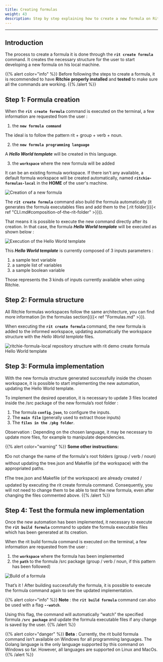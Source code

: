 ```yaml
---
title: Creating formulas
weight: 43
description: Step by step explaining how to create a new formula on Ritchie.
---
```


---

## Introduction

The process to create a formula it is done through the **`rit create formula`** command. It creates the necessary structure for the user to start developing a new formula on his local machine.

{{% alert color="info" %}}
Before following the steps to create a formula, it is recommended to have **Ritchie** **properly installed** and **tested** to make sure all the commands are working.
{{% /alert %}}

## Step 1: Formula creation

When the **`rit create formula`** command is executed on the terminal, a few information are requested from the user :

1. the **`new formula command`**

The ideal is to follow the pattern rit + group + verb + noun.

2. the **`new formula programming language`**

A _**Hello World template**_ will be created  in this language.

3. the **`workspace`** where the new formula will be added

It can be an existing formula workspace. If there isn't any available, a default formula workspace will be created automatically, named **`ritchie-formulas-local`** in the **HOME** of the user's machine.


![Creation of a new formula](https://lh5.googleusercontent.com/ZAkUuAxUQVqtusM_n3IThSnfvAy46zcmm9CwIBOvNiByqq3pN_MJZWoXQnTHzpffVtld1gjMc2pPuBaPNdgwWr1omPpAEKRLwN8rzSWUYWjXGesVZIjm5W0ZQgq0u_vUYCRpdZRc)

The **`rit create formula`** command also build the formula automatically \(it generates the formula executables files and add them to the [.rit folder]({{< ref "CLI.md#composition-of-the-rit-folder" >}})\).

That means it is possible to execute the new command directly after its creation. In that case, the formula _**Hello World template**_ will be executed as shown below :


![Execution of the Hello World template](https://lh3.googleusercontent.com/iju8Rbeh1vm7adM9d-9Y-jxDaqE93VonK3Gr2fDKZBgV0uNkJ8pn-q97zM_WFQLiQOr3cDXknfaEa6Qyb6G9Cgzfr_gFJH-LvvQa-QRAHT8Pm1TJQ_QD7JcTE6bk0964Dyn0H_NU)

This _**Hello World template**_ is currently composed of 3 inputs parameters :

1. a sample text variable
2. a sample list of variables
3. a sample boolean variable

Those represents the 3 kinds of inputs currently available when using Ritchie.

## **Step 2: Formula structure**

All Ritchie formulas workspaces follow the same architecture, you can find more information [in the formulas section]({{< ref "Formulas.md" >}}).

When executing the **`rit create formula`** command, the new formula is added to the informed workspace, updating automatically the workspace structure with the _Hello World template_ files.

![ritchie-formula-local repository structure with rit demo create formula Hello World template ](/shared/rit-demo-create-formula.png)

## Step 3: **Formula implementation**

With the new formula structure generated successfully inside the chosen workspace, it is possible to start implementing the new automation, updating the Hello World template.

To implement the desired operation, it is necessary to update 3 files located inside the /src package of the new formula’s root folder :

1. The formula **`config.json`**, to configure the inputs.
2. The **`main file`** \(generally used to extract those inputs\)
3. The **`files in the /pkg folder`**.

Observation : Depending on the chosen language, it may be necessary to update more files, for example to manipulate dependencies.

{{% alert color="warning" %}}
**Some other instructions:**

❗Do not change the name of the formula's root folders \(group / verb / noun\) without updating the tree.json and Makefile \(of the workspace\) with the appropriated paths.

❗The tree.json and Makefile \(of the workspace\) are already created / updated by executing the rit create formula command. Consequently, you will not need to change them to be able to test the new formula, even after changing the files commented above.
{{% /alert %}}

## Step 4: **Test the formula new implementation**

Once the new automation has been implemented, it necessary to execute the **`rit build formula`** command to update the formula executable files which has been generated at its creation.

When the rit build formula command is executed on the terminal, a few information are requested from the user :

1. the **`workspace`** where the formula has been implemented
2. the **`path`** to the formula /src package \(group / verb / noun, if this pattern has been followed\)

![Build of a formula](https://lh3.googleusercontent.com/Anz1rV6HJ3e9mwSIW3IPTK77DVuYruASkphPW-Ro8Zo9_QhMkM7alNfRtJ8o741l-I7BYrI7sBnsHNMndH1Q7lUWNDvwksLA7UEQXGZMP6XAe6lbbwhdgG12XBpocpWprVHelLH6)

That’s it ! After building successfully the formula, it is possible to execute the formula command again to see the updated implementation.

{{% alert color="info" %}}
**Note** : the **`rit build formula`** command can also be used with a flag **`--watch`**.

Using this flag, the command will automatically “watch” the specified formula **`/src package`** and update the formula executable files if any change is saved by the user.
{{% /alert %}}

{{% alert color="danger" %}}
**Beta** : Currently, the rit build formula command isn’t available on Windows for all programming languages. The Golang language is the only language supported by this command on Windows so far. However, all languages are supported on Linux and MacOs.
{{% /alert %}}
